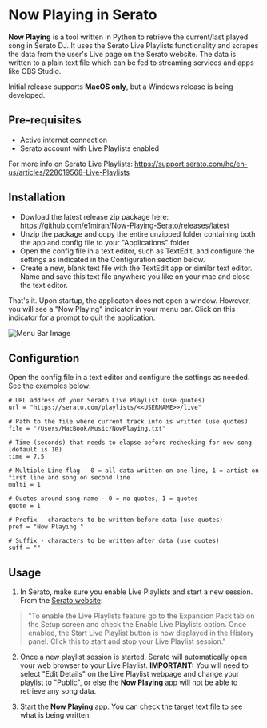# __Now Playing__ in Serato
__Now Playing__ is a tool written in Python to retrieve the current/last played song in Serato DJ.  It uses the Serato Live Playlists functionality and scrapes the data from the user's Live page on the Serato website.  The data is written to a plain text file which can be fed to streaming services and apps like OBS Studio. 

Initial release supports __MacOS only__, but a Windows release is being developed.

## Pre-requisites
* Active internet connection
* Serato account with Live Playlists enabled

For more info on Serato Live Playlists: https://support.serato.com/hc/en-us/articles/228019568-Live-Playlists
  
## Installation
* Dowload the latest release zip package here: https://github.com/e1miran/Now-Playing-Serato/releases/latest
* Unzip the package and copy the entire unzipped folder containing both the app and config file to your "Applications" folder
* Open the config file in a text editor, such as TextEdit, and configure the settings as indicated in the Configuration section below.
* Create a new, blank text file with the TextEdit app or similar text editor. Name and save this text file anywhere you like on your mac and close the text editor.

That's it.  Upon startup, the applicaton does not open a window.  However, you will see a "Now Playing" indicator in your menu bar.  Click on this indicator for a prompt to quit the application.

![Menu Bar Image](https://github.com/e1miran/Now-Playing-Serato/blob/master/menu-bar.png?raw=true)

## Configuration
Open the config file in a text editor and configure the settings as needed.  See the examples below:

```
# URL address of your Serato Live Playlist (use quotes)
url = "https://serato.com/playlists/<<USERNAME>>/live"

# Path to the file where current track info is written (use quotes)
file = "/Users/MacBook/Music/NowPlaying.txt"

# Time (seconds) that needs to elapse before rechecking for new song (default is 10)
time = 7.5

# Multiple Line flag - 0 = all data written on one line, 1 = artist on first line and song on second line
multi = 1

# Quotes around song name - 0 = no quotes, 1 = quotes
quote = 1

# Prefix - characters to be written before data (use quotes)
pref = "Now Playing "

# Suffix - characters to be written after data (use quotes)
suff = ""
```

## Usage
1. In Serato, make sure you enable Live Playlists and start a new session. From the [Serato website](https://support.serato.com/hc/en-us/articles/228019568-Live-Playlists):

>"To enable the Live Playlists feature go to the Expansion Pack tab on the Setup screen and check the Enable Live Playlists option. Once enabled, the Start Live Playlist button is now displayed in the History panel. Click this to start and stop your Live Playlist session."

2. Once a new playlist session is started, Serato will automatically open your web browser to your Live Playlist. __IMPORTANT:__ You will need to select "Edit Details" on the Live Playlist webpage and change your playlist to "Public", or else the __Now Playing__ app will not be able to retrieve any song data.

3. Start the __Now Playing__ app.  You can check the target text file to see what is being written.
